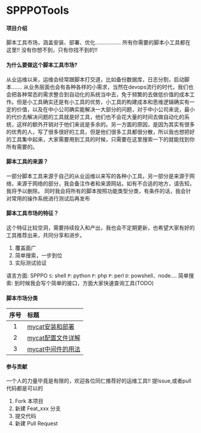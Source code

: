 # SPPPOTools

#### 项目介绍
脚本工具市场，涵盖安装、部署、优化.................
所有你需要的脚本小工具都在这里!!
没有你想不到，只有你找不到的!!

#### 为什么要做这个脚本工具市场?
从业运维以来，运维会经常跟脚本打交道，比如备份数据库，日志分割，启动脚本.......
从业务层面也会有各种各样的小需求，当然在devops流行的时代，我们也会把各种常态的需求整合到自动化的系统当中去，免于频繁的去做低价值的成本工作。但是小工具确实还是有小工具的优势，小工具的构建成本和思维逻辑确实有一定的价值，以及在中小公司确实能解决一大部分的问题，对于中小公司来说，最小的代价去解决问题的工具就是好工具，他们也不会花大量的时间去做自动化的系统，这样的额外开销对于他们来说是多余的。另一方面的原因，是因为其实有很多的优秀的人，写了很多很好的工具，但是他们很多工具都很分散，所以我也想把好的工具集中起来，大家需要用到工具的时候，只需要在这里搜索一下的就能找到你所有需要的。

#### 脚本工具的来源？
一部分脚本工具来源于自己的从业运维以来写的各种小工具，另一部分是来源于网络，来源于网络的部分，我会备注作者和来源网站，如有不合适的地方，请告知，我将予以删除。
同时我会将所有的脚本按照功能类型分类，有条件的话，我会针对常用的操作系统进行测试后再发布

#### 脚本工具市场的特征？
这个特征比较空洞，需要持续投入和产出，我也会不定期更新，也希望大家有好的工具推荐出来，共同分享和进步。

1. 覆盖面广 
2. 简单搜索，一步到位
3. 实际测试验证

语言方面: SPPPO  `S`: shell  `P`: python `P`: php `P`: perl `O`: powshell、node....
简单搜索: 到时候我会写个简单的接口，方面大家快速查询工具(TODO) 

#### 脚本市场分类

| 序号 | 标题 |
| :--------: | :------ |
| 1 | [mycat安装和部署](#) |
| 2 | [mycat配置文件详解](#) |
| 3 | [mycat中间件的用法](#) |

#### 参与贡献
一个人的力量毕竟是有限的，欢迎各位同仁推荐好的运维工具!!
提Issue,或者pull代码都是可以的

1. Fork 本项目
2. 新建 Feat_xxx 分支
3. 提交代码
4. 新建 Pull Request



